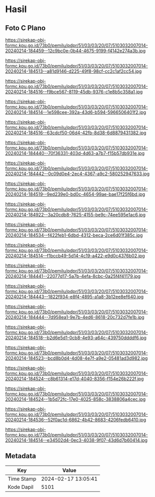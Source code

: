 # Hasil

## Foto C Plano

https://sirekap-obj-formc.kpu.go.id/73b0/pemilu/pdpr/51/03/03/20/07/5103032007014-20240214-184459--12c9bc0e-0b44-4675-9199-f4142e274a3b.jpg

https://sirekap-obj-formc.kpu.go.id/73b0/pemilu/pdpr/51/03/03/20/07/5103032007014-20240214-184513--a81d9146-d225-49f8-98cf-cc2c1af2cc54.jpg

https://sirekap-obj-formc.kpu.go.id/73b0/pemilu/pdpr/51/03/03/20/07/5103032007014-20240214-184516--f9bce567-8119-45db-9376-c1e8b5c358a1.jpg

https://sirekap-obj-formc.kpu.go.id/73b0/pemilu/pdpr/51/03/03/20/07/5103032007014-20240214-184514--1e598cee-392a-43d6-b594-5966506401f2.jpg

https://sirekap-obj-formc.kpu.go.id/73b0/pemilu/pdpr/51/03/03/20/07/5103032007014-20240214-184516--63cdcf50-06d4-42fb-8d38-6d8879431382.jpg

https://sirekap-obj-formc.kpu.go.id/73b0/pemilu/pdpr/51/03/03/20/07/5103032007014-20240214-184440--70f36331-403d-4d63-a7b7-f15b57db931e.jpg

https://sirekap-obj-formc.kpu.go.id/73b0/pemilu/pdpr/51/03/03/20/07/5103032007014-20240214-184442--0c09d0e4-2ec4-4367-a9c2-580252947633.jpg

https://sirekap-obj-formc.kpu.go.id/73b0/pemilu/pdpr/51/03/03/20/07/5103032007014-20240214-184519--9ed239e0-bd0c-4654-99ae-bae17f25f6bd.jpg

https://sirekap-obj-formc.kpu.go.id/73b0/pemilu/pdpr/51/03/03/20/07/5103032007014-20240214-184922--3a20cdb8-7625-4155-be9c-74ee595e1ac6.jpg

https://sirekap-obj-formc.kpu.go.id/73b0/pemilu/pdpr/51/03/03/20/07/5103032007014-20240214-184534--f422feb1-6dbd-4312-beca-2ce6d01f385c.jpg

https://sirekap-obj-formc.kpu.go.id/73b0/pemilu/pdpr/51/03/03/20/07/5103032007014-20240214-184514--f1bccb49-5d14-4c19-a422-e9d0c4376b02.jpg

https://sirekap-obj-formc.kpu.go.id/73b0/pemilu/pdpr/51/03/03/20/07/5103032007014-20240214-184441--22077d17-5a7b-4efa-8cbc-0a25f4f41179.jpg

https://sirekap-obj-formc.kpu.go.id/73b0/pemilu/pdpr/51/03/03/20/07/5103032007014-20240214-184443--1822f934-e8f4-4895-a1a8-3b12ee8ef640.jpg

https://sirekap-obj-formc.kpu.go.id/73b0/pemilu/pdpr/51/03/03/20/07/5103032007014-20240214-184444--7d958ea1-9e7b-4ed6-8618-20c732d7fe1b.jpg

https://sirekap-obj-formc.kpu.go.id/73b0/pemilu/pdpr/51/03/03/20/07/5103032007014-20240214-184518--b2d6e5d1-0cb8-4e93-a64c-439750ddddf6.jpg

https://sirekap-obj-formc.kpu.go.id/73b0/pemilu/pdpr/51/03/03/20/07/5103032007014-20240214-184523--bcd8b0d4-4d08-4e7f-a9e2-05481ad3d982.jpg

https://sirekap-obj-formc.kpu.go.id/73b0/pemilu/pdpr/51/03/03/20/07/5103032007014-20240214-184524--c8b61314-e17d-4040-8356-f154e26b222f.jpg

https://sirekap-obj-formc.kpu.go.id/73b0/pemilu/pdpr/51/03/03/20/07/5103032007014-20240214-184524--1b5d72fc-17e0-4025-858c-3838806a4cec.jpg

https://sirekap-obj-formc.kpu.go.id/73b0/pemilu/pdpr/51/03/03/20/07/5103032007014-20240214-184536--52f0ac1d-6862-4b42-8683-4206fedb6410.jpg

https://sirekap-obj-formc.kpu.go.id/73b0/pemilu/pdpr/51/03/03/20/07/5103032007014-20240214-184514--e34502d4-0ec3-4038-9f07-43d6d7b60414.jpg


## Metadata

| Key        | Value               |
| ---------- | ------------------- |
| Time Stamp | 2024-02-17 13:05:41 |
| Kode Dapil | 5101                |



